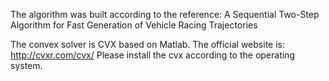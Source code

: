 The algorithm was built according to the reference: A Sequential Two-Step Algorithm for Fast Generation of Vehicle Racing Trajectories

The convex solver is CVX based on Matlab.
The official website is: http://cvxr.com/cvx/
Please install the cvx according to the operating system.
